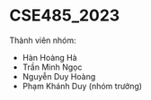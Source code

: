 # CSE485_2023
Thành viên nhóm:
- Hàn Hoàng Hà
- Trần Minh Ngọc
- Nguyễn Duy Hoàng
- Phạm Khánh Duy (nhóm trưởng)
